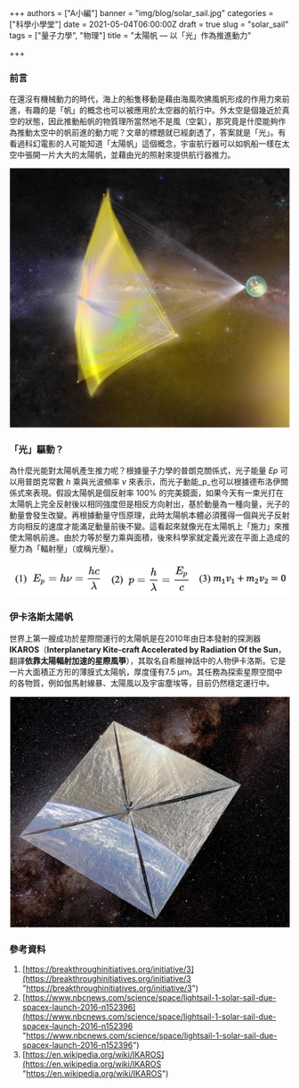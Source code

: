 +++
authors = ["A小編"]
banner = "img/blog/solar_sail.jpg"
categories = ["科學小學堂"]
date = 2021-05-04T06:00:00Z
draft = true
slug = "solar_sail"
tags = ["量子力學", "物理"]
title = "太陽帆 — 以「光」作為推進動力"

+++
### 前言

在還沒有機械動力的時代，海上的船隻移動是藉由海風吹拂風帆形成的作用力來前進，有趣的是「帆」的概念也可以被應用於太空器的航行中。外太空是個幾近於真空的狀態，因此推動船帆的物質理所當然地不是風（空氣），那究竟是什麼能夠作為推動太空中的帆前進的動力呢？文章的標題就已經劇透了，答案就是「光」。有看過科幻電影的人可能知道「太陽帆」這個概念，宇宙航行器可以如帆船一樣在太空中張開一片大大的太陽帆，並藉由光的照射來提供航行器推力。

![](img/blog/solar_sail_1.jpg "圖一、太陽帆想像示意圖（來源：Breakthrough Starshot）")

### 「光」驅動？

為什麼光能對太陽帆產生推力呢？根據量子力學的普朗克關係式，光子能量 _Ep_ 可以用普朗克常數 _h_ 乘與光波頻率 _ν_ 來表示，而光子動能_p_也可以根據德布洛伊關係式來表現。假設太陽帆是個反射率 100% 的完美鏡面，如果今天有一束光打在太陽帆上完全反射後以相同強度但是相反方向射出，基於動量為一種向量，光子的動量會發生改變。再根據動量守恆原理，此時太陽帆本體必須獲得一個與光子反射方向相反的速度才能滿足動量前後不變。這看起來就像光在太陽帆上「施力」來推使太陽帆前進。由於力等於壓力乘與面積，後來科學家就定義光波在平面上造成的壓力為「輻射壓」（或稱光壓）。

![](img/blog/equation.jpg "式一、(1) 普朗克關係式；(2) 德布洛伊關係式；(3) 動量守恆關係式")

### 伊卡洛斯太陽帆

世界上第一艘成功於星際間運行的太陽帆是在2010年由日本發射的探測器**IKAROS**（**Interplanetary Kite-craft Accelerated by Radiation Of the Sun**，翻譯**依靠太陽輻射加速的星際風箏**），其取名自希臘神話中的人物伊卡洛斯。它是一片大面積正方形的薄膜式太陽帆，厚度僅有7.5 μm。其任務為探索星際空間中的各物質，例如伽馬射線暴、太陽風以及宇宙塵埃等，目前仍然穩定運行中。

![](img/blog/solar_sail_2.jpg "圖二、伊卡洛斯探測器IKAROS（來源：NBC NEWS）")

### 參考資料

1. [https://breakthroughinitiatives.org/initiative/3](https://breakthroughinitiatives.org/initiative/3 "https://breakthroughinitiatives.org/initiative/3")
2. [https://www.nbcnews.com/science/space/lightsail-1-solar-sail-due-spacex-launch-2016-n152396](https://www.nbcnews.com/science/space/lightsail-1-solar-sail-due-spacex-launch-2016-n152396 "https://www.nbcnews.com/science/space/lightsail-1-solar-sail-due-spacex-launch-2016-n152396")
3. [https://en.wikipedia.org/wiki/IKAROS](https://en.wikipedia.org/wiki/IKAROS "https://en.wikipedia.org/wiki/IKAROS")